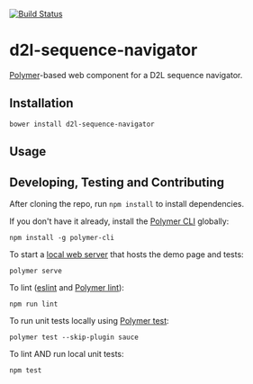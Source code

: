[![Build Status](https://travis-ci.com/Brightspace/d2l-sequence-navigator.svg?token=s5DqGXfBESukCURszFfU&branch=master)](https://travis-ci.com/Brightspace/d2l-sequence-navigator)

# d2l-sequence-navigator

[Polymer](https://www.polymer-project.org)-based web component for a D2L sequence navigator.


## Installation

```shell
bower install d2l-sequence-navigator
```

## Usage

## Developing, Testing and Contributing

After cloning the repo, run `npm install` to install dependencies.

If you don't have it already, install the [Polymer CLI](https://www.polymer-project.org/2.0/docs/tools/polymer-cli) globally:

```shell
npm install -g polymer-cli
```

To start a [local web server](https://www.polymer-project.org/2.0/docs/tools/polymer-cli-commands#serve) that hosts the demo page and tests:

```shell
polymer serve
```

To lint ([eslint](http://eslint.org/) and [Polymer lint](https://www.polymer-project.org/2.0/docs/tools/polymer-cli-commands#lint)):

```shell
npm run lint
```

To run unit tests locally using [Polymer test](https://www.polymer-project.org/2.0/docs/tools/polymer-cli-commands#tests):

```shell
polymer test --skip-plugin sauce
```

To lint AND run local unit tests:

```shell
npm test
```
